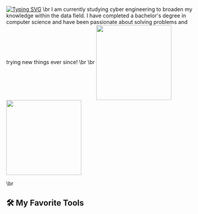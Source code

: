 [![Typing SVG](https://readme-typing-svg.demolab.com?font=Fira+Code&weight=500&pause=1000&color=039C8B&center=false&vCenter=false&random=false&width=435&lines=Hi+there+%F0%9F%91%8B;My+name+is+Romana)](https://git.io/typing-svg)
\br
I am currently studying cyber engineering to broaden my knowledge within the data field. I have completed a bachelor's degree in computer science and have been passionate about solving problems and trying new things ever since! 
\br
\br
<a href="https://github.com/anuraghazra/github-readme-stats">
  <img height=200 align="center" src="https://github-readme-stats-romanafa.vercel.app/api?username=romanafa&show_icons=true&theme=gotham&rank_icon=github" />
</a>
<a href="https://github.com/anuraghazra/github-readme-stats">
  <img height=200 align="center" src="https://github-readme-stats-romanafa.vercel.app/api/top-langs/?username=romanafa&layout=compact&langs_count=8&theme=gotham&card_width=320" />
</a>

\br
## 🛠️ My Favorite Tools



<!--
**romanafa/romanafa** is a ✨ _special_ ✨ repository because its `README.md` (this file) appears on your GitHub profile.



Here are some ideas to get you started:

- 🔭 I’m currently working on ...
- 🌱 I’m currently learning ...
- 👯 I’m looking to collaborate on ...
- 🤔 I’m looking for help with ...
- 💬 Ask me about ...
- 📫 How to reach me: ...
- 😄 Pronouns: ...
- ⚡ Fun fact: ...
-->
